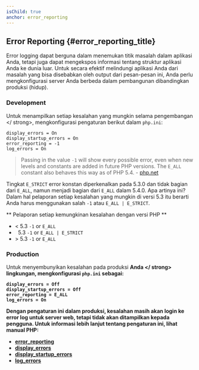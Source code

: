 ```yaml
---
isChild: true
anchor: error_reporting
---
```


## Error Reporting {#error_reporting_title}

Error logging dapat berguna dalam menemukan titik masalah dalam aplikasi Anda, tetapi juga dapat mengekspos informasi tentang
struktur aplikasi Anda ke dunia luar. Untuk secara efektif melindungi aplikasi Anda dari masalah yang bisa
disebabkan oleh output dari pesan-pesan ini, Anda perlu mengkonfigurasi server Anda berbeda dalam pembangunan dibandingkan
produksi (hidup).

### Development

Untuk menampilkan setiap kesalahan yang mungkin selama pengembangan </ strong>, mengkonfigurasi pengaturan berikut dalam `php.ini`:

    display_errors = On
    display_startup_errors = On
    error_reporting = -1
    log_errors = On

> Passing in the value `-1` will show every possible error, even when new levels and constants are added in future PHP versions. The `E_ALL` constant also behaves this way as of PHP 5.4. - [php.net](http://php.net/manual/function.error-reporting.php)

Tingkat `E_STRICT` error konstan diperkenalkan pada 5.3.0 dan tidak
bagian dari `E_ALL`, namun menjadi bagian dari `E_ALL` dalam 5.4.0. Apa artinya ini?
Dalam hal pelaporan setiap kesalahan yang mungkin di versi 5.3 itu berarti Anda harus
menggunakan salah `-1` atau `E_ALL | E_STRICT`.

** Pelaporan setiap kemungkinan kesalahan dengan versi PHP **

* &lt; 5.3 `-1` or `E_ALL`
* &nbsp; 5.3 `-1` or `E_ALL | E_STRICT`
* &gt; 5.3 `-1` or `E_ALL`

### Production

Untuk menyembunyikan kesalahan pada produksi <strong> Anda </ strong> lingkungan, mengkonfigurasi `php.ini` sebagai:

    display_errors = Off
    display_startup_errors = Off
    error_reporting = E_ALL
    log_errors = On

Dengan pengaturan ini dalam produksi, kesalahan masih akan login ke error log untuk server web, tetapi tidak akan
ditampilkan kepada pengguna. Untuk informasi lebih lanjut tentang pengaturan ini, lihat manual PHP:

* [error_reporting](http://php.net/manual/errorfunc.configuration.php#ini.error-reporting)
* [display_errors](http://php.net/manual/errorfunc.configuration.php#ini.display-errors)
* [display_startup_errors](http://php.net/manual/errorfunc.configuration.php#ini.display-startup-errors)
* [log_errors](http://php.net/manual/errorfunc.configuration.php#ini.log-errors)

